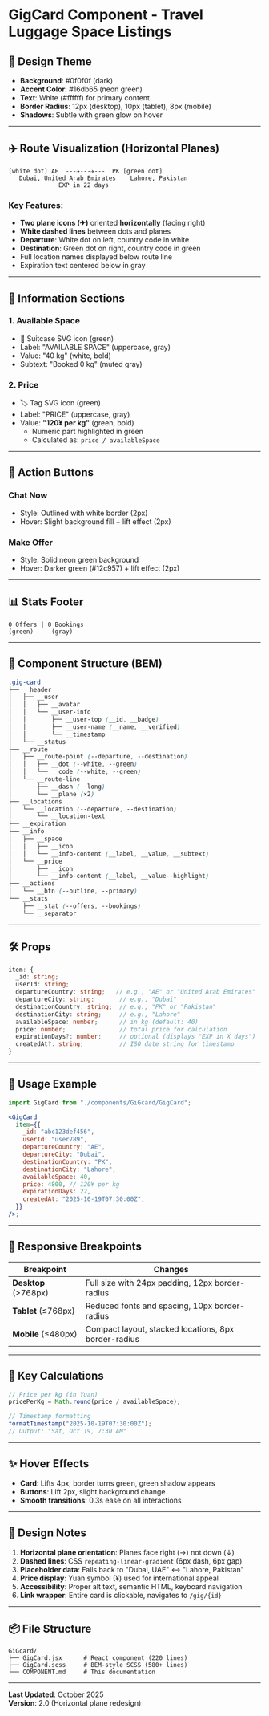 # GigCard Component - Travel Luggage Space Listings

## 🎨 Design Theme

- **Background**: #0f0f0f (dark)
- **Accent Color**: #16db65 (neon green)
- **Text**: White (#ffffff) for primary content
- **Border Radius**: 12px (desktop), 10px (tablet), 8px (mobile)
- **Shadows**: Subtle with green glow on hover

---

## ✈️ Route Visualization (Horizontal Planes)

```
[white dot] AE  ---✈---✈---  PK [green dot]
   Dubai, United Arab Emirates    Lahore, Pakistan
              EXP in 22 days
```

### Key Features:

- **Two plane icons (✈)** oriented **horizontally** (facing right)
- **White dashed lines** between dots and planes
- **Departure**: White dot on left, country code in white
- **Destination**: Green dot on right, country code in green
- Full location names displayed below route line
- Expiration text centered below in gray

---

## 💼 Information Sections

### 1. Available Space

- 🧳 Suitcase SVG icon (green)
- Label: "AVAILABLE SPACE" (uppercase, gray)
- Value: "40 kg" (white, bold)
- Subtext: "Booked 0 kg" (muted gray)

### 2. Price

- 🏷️ Tag SVG icon (green)
- Label: "PRICE" (uppercase, gray)
- Value: **"120¥ per kg"** (green, bold)
  - Numeric part highlighted in green
  - Calculated as: `price / availableSpace`

---

## 🔘 Action Buttons

### Chat Now

- Style: Outlined with white border (2px)
- Hover: Slight background fill + lift effect (2px)

### Make Offer

- Style: Solid neon green background
- Hover: Darker green (#12c957) + lift effect (2px)

---

## 📊 Stats Footer

```
0 Offers | 0 Bookings
(green)     (gray)
```

---

## 📱 Component Structure (BEM)

```scss
.gig-card
├── __header
│   ├── __user
│   │   ├── __avatar
│   │   └── __user-info
│   │       ├── __user-top (__id, __badge)
│   │       ├── __user-name (__name, __verified)
│   │       └── __timestamp
│   └── __status
├── __route
│   ├── __route-point (--departure, --destination)
│   │   ├── __dot (--white, --green)
│   │   └── __code (--white, --green)
│   └── __route-line
│       ├── __dash (--long)
│       └── __plane (×2)
├── __locations
│   └── __location (--departure, --destination)
│       └── __location-text
├── __expiration
├── __info
│   ├── __space
│   │   ├── __icon
│   │   └── __info-content (__label, __value, __subtext)
│   └── __price
│       ├── __icon
│       └── __info-content (__label, __value--highlight)
├── __actions
│   └── __btn (--outline, --primary)
└── __stats
    ├── __stat (--offers, --bookings)
    └── __separator
```

---

## 🛠️ Props

```typescript
item: {
  _id: string;
  userId: string;
  departureCountry: string;   // e.g., "AE" or "United Arab Emirates"
  departureCity: string;       // e.g., "Dubai"
  destinationCountry: string;  // e.g., "PK" or "Pakistan"
  destinationCity: string;     // e.g., "Lahore"
  availableSpace: number;      // in kg (default: 40)
  price: number;               // total price for calculation
  expirationDays?: number;     // optional (displays "EXP in X days")
  createdAt?: string;          // ISO date string for timestamp
}
```

---

## 📐 Usage Example

```jsx
import GigCard from "./components/GiGcard/GigCard";

<GigCard
  item={{
    _id: "abc123def456",
    userId: "user789",
    departureCountry: "AE",
    departureCity: "Dubai",
    destinationCountry: "PK",
    destinationCity: "Lahore",
    availableSpace: 40,
    price: 4800, // 120¥ per kg
    expirationDays: 22,
    createdAt: "2025-10-19T07:30:00Z",
  }}
/>;
```

---

## 📱 Responsive Breakpoints

| Breakpoint           | Changes                                              |
| -------------------- | ---------------------------------------------------- |
| **Desktop** (>768px) | Full size with 24px padding, 12px border-radius      |
| **Tablet** (≤768px)  | Reduced fonts and spacing, 10px border-radius        |
| **Mobile** (≤480px)  | Compact layout, stacked locations, 8px border-radius |

---

## 🎯 Key Calculations

```javascript
// Price per kg (in Yuan)
pricePerKg = Math.round(price / availableSpace);

// Timestamp formatting
formatTimestamp("2025-10-19T07:30:00Z");
// Output: "Sat, Oct 19, 7:30 AM"
```

---

## ✨ Hover Effects

- **Card**: Lifts 4px, border turns green, green shadow appears
- **Buttons**: Lift 2px, slight background change
- **Smooth transitions**: 0.3s ease on all interactions

---

## 🎨 Design Notes

1. **Horizontal plane orientation**: Planes face right (→) not down (↓)
2. **Dashed lines**: CSS `repeating-linear-gradient` (6px dash, 6px gap)
3. **Placeholder data**: Falls back to "Dubai, UAE" ↔ "Lahore, Pakistan"
4. **Price display**: Yuan symbol (¥) used for international appeal
5. **Accessibility**: Proper alt text, semantic HTML, keyboard navigation
6. **Link wrapper**: Entire card is clickable, navigates to `/gig/{id}`

---

## 📦 File Structure

```
GiGcard/
├── GigCard.jsx      # React component (220 lines)
├── GigCard.scss     # BEM-style SCSS (580+ lines)
└── COMPONENT.md     # This documentation
```

---

**Last Updated**: October 2025  
**Version**: 2.0 (Horizontal plane redesign)
